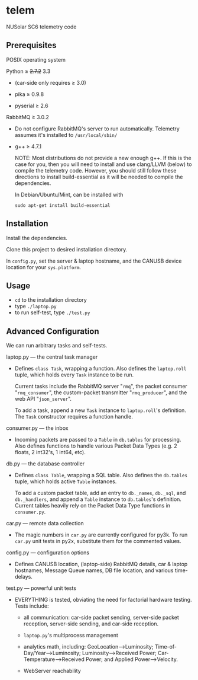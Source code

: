 telem
=====

NUSolar SC6 telemetry code

Prerequisites
-------------
POSIX operating system

Python ≥ <del>2.7.2</del> 3.3

* (car-side only requires ≥ 3.0)

* pika ≥ 0.9.8

* pyserial ≥ 2.6

RabbitMQ ≥ 3.0.2

* Do not configure RabbitMQ's server to run automatically. Telemetry assumes it's installed to ```/usr/local/sbin/```

* g++ ≥ 4.7.1

  NOTE: Most distributions do not provide a new enough g++.
  If this is the case for you, then you will need to install and use clang/LLVM (below) to compile the telemetry code.
  However, you should still follow these directions to install build-essential as it will be needed to compile the dependencies.


  In Debian/Ubuntu/Mint, can be installed with

  ```
  sudo apt-get install build-essential
  ```

Installation
------------
Install the dependencies.

Clone this project to desired installation directory.

In ```config.py```, set the server & laptop hostname, and the CANUSB device location for your ```sys.platform```.

Usage
-----

* ```cd``` to the installation directory
* type ```./laptop.py```
* to run self-test, type ```./test.py```

Advanced Configuration
----------------------

We can run arbitrary tasks and self-tests.

laptop.py — the central task manager

* Defines ```class Task```, wrapping a function. Also defines the ```laptop.roll``` tuple, which holds every ```Task``` instance to be run.

  Current tasks include the RabbitMQ server "```rmq```", the packet consumer "```rmq_consumer```", the custom-packet transmitter "```rmq_producer```", and the web API "```json_server```".

  To add a task, append a new ```Task``` instance to ```laptop.roll```'s definition. The ```Task``` constructor requires a function handle.

consumer.py — the inbox

* Incoming packets are passed to a ```Table``` in ```db.tables``` for processing. Also defines functions to handle various Packet Data Types (e.g. 2 floats, 2 int32's, 1 int64, etc).

db.py — the database controller

* Defines ```class Table```, wrapping a SQL table. Also defines the ```db.tables``` tuple, which holds active ```Table``` instances.

  To add a custom packet table, add an entry to ```db._names```, ```db._sql```, and ```db._handlers```, and append a ```Table``` instance to ```db.tables```'s definition. Current tables heavily rely on the Packet Data Type functions in ``consumer.py``.

car.py — remote data collection

* The magic numbers in ```car.py``` are currently configured for py3k. To run ```car.py``` unit tests in py2x, substitute them for the commented values.

config.py — configuration options

* Defines CANUSB location, (laptop-side) RabbitMQ details, car & laptop hostnames, Message Queue names, DB file location, and various time-delays.

test.py — powerful unit tests

* EVERYTHING is tested, obviating the need for factorial hardware testing. Tests include:

  * all communication: car-side packet sending, server-side packet reception, server-side sending, and car-side reception.

  * ```laptop.py```'s multiprocess management

  * analytics math, including: GeoLocation-->Luminosity; Time-of-Day/Year-->Luminosity; Luminosity-->Received Power; Car-Temperature-->Received Power; and Applied Power-->Velocity.

  * WebServer reachability
